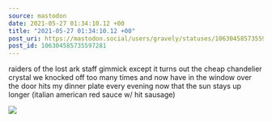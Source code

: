 ```yaml
---
source: mastodon
date: 2021-05-27 01:34:10.12 +00
title: "2021-05-27 01:34:10.12 +00"
post_uri: https://mastodon.social/users/gravely/statuses/106304585735597281
post_id: 106304585735597281
---
```

raiders of the lost ark staff gimmick except it turns out the cheap chandelier crystal we knocked off too many times and now have in the window over the door hits my dinner plate every evening now that the sun stays up longer (italian american red sauce w/ hit sausage)


![](/images/106304585638782660.jpg)


